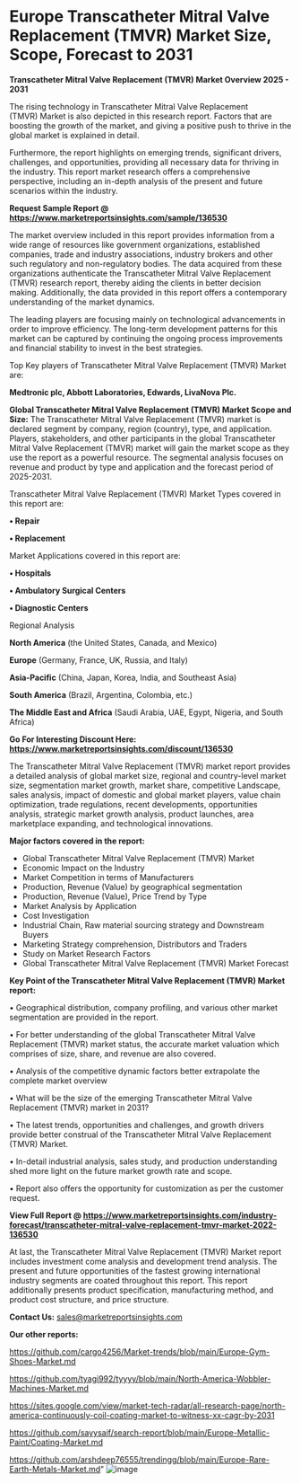 # Europe Transcatheter Mitral Valve Replacement (TMVR) Market Size, Scope, Forecast to 2031

<Strong> Transcatheter Mitral Valve Replacement (TMVR) Market Overview 2025 - 2031</strong>

The rising technology in Transcatheter Mitral Valve Replacement (TMVR) Market is also depicted in this research report. Factors that are boosting the growth of the market, and giving a positive push to thrive in the global market is explained in detail.

Furthermore, the report highlights on emerging trends, significant drivers, challenges, and opportunities, providing all necessary data for thriving in the industry. This report market research offers a comprehensive perspective, including an in-depth analysis of the present and future scenarios within the industry.

<strong>Request Sample Report @ <a href=https://www.marketreportsinsights.com/sample/136530>https://www.marketreportsinsights.com/sample/136530</a></strong>

The market overview included in this report provides information from a wide range of resources like government organizations, established companies, trade and industry associations, industry brokers and other such regulatory and non-regulatory bodies. The data acquired from these organizations authenticate the Transcatheter Mitral Valve Replacement (TMVR) research report, thereby aiding the clients in better decision making. Additionally, the data provided in this report offers a contemporary understanding of the market dynamics.

The leading players are focusing mainly on technological advancements in order to improve efficiency. The long-term development patterns for this market can be captured by continuing the ongoing process improvements and financial stability to invest in the best strategies.

Top Key players of Transcatheter Mitral Valve Replacement (TMVR) Market are:

<strong>Medtronic plc, Abbott Laboratories, Edwards, LivaNova Plc.</strong>

<strong><b>Global Transcatheter Mitral Valve Replacement (TMVR) Market Scope and Size:</b></strong>
The Transcatheter Mitral Valve Replacement (TMVR) market is declared segment by company, region (country), type, and application. Players, stakeholders, and other participants in the global Transcatheter Mitral Valve Replacement (TMVR) market will gain the market scope as they use the report as a powerful resource. The segmental analysis focuses on revenue and product by type and application and the forecast period of 2025-2031.

Transcatheter Mitral Valve Replacement (TMVR) Market Types covered in this report are:

<strong>• Repair

• Replacement</strong>

Market Applications covered in this report are:

<strong>• Hospitals

• Ambulatory Surgical Centers

• Diagnostic Centers</strong> 

Regional Analysis

<strong>North America</strong> (the United States, Canada, and Mexico)

<strong>Europe</strong> (Germany, France, UK, Russia, and Italy)

<strong>Asia-Pacific</strong> (China, Japan, Korea, India, and Southeast Asia)

<strong>South America</strong> (Brazil, Argentina, Colombia, etc.)

<strong>The Middle East and Africa</strong> (Saudi Arabia, UAE, Egypt, Nigeria, and South Africa)

<strong>Go For Interesting Discount Here: <a href=https://www.marketreportsinsights.com/discount/136530>https://www.marketreportsinsights.com/discount/136530</a></strong>

The Transcatheter Mitral Valve Replacement (TMVR) market report provides a detailed analysis of global market size, regional and country-level market size, segmentation market growth, market share, competitive Landscape, sales analysis, impact of domestic and global market players, value chain optimization, trade regulations, recent developments, opportunities analysis, strategic market growth analysis, product launches, area marketplace expanding, and technological innovations.

<strong><b>Major factors covered in the report:</b></strong>
<ul>
  <li>Global Transcatheter Mitral Valve Replacement (TMVR) Market </li>
  <li>Economic Impact on the Industry</li>
  <li>Market Competition in terms of Manufacturers</li>
  <li>Production, Revenue (Value) by geographical segmentation</li>
  <li>Production, Revenue (Value), Price Trend by Type</li>
  <li>Market Analysis by Application</li>
  <li>Cost Investigation</li>
  <li>Industrial Chain, Raw material sourcing strategy and Downstream Buyers</li>
  <li>Marketing Strategy comprehension, Distributors and Traders</li>
  <li>Study on Market Research Factors</li>
  <li>Global Transcatheter Mitral Valve Replacement (TMVR) Market Forecast</li>
</ul>

<strong><b>Key Point of the Transcatheter Mitral Valve Replacement (TMVR) Market report:</b></strong>

• Geographical distribution, company profiling, and various other market segmentation are provided in the report.

• For better understanding of the global Transcatheter Mitral Valve Replacement (TMVR) market status, the accurate market valuation which comprises of size, share, and revenue are also covered.

• Analysis of the competitive dynamic factors better extrapolate the complete market overview

• What will be the size of the emerging Transcatheter Mitral Valve Replacement (TMVR) market in 2031?

• The latest trends, opportunities and challenges, and growth drivers provide better construal of the Transcatheter Mitral Valve Replacement (TMVR) Market.

• In-detail industrial analysis, sales study, and production understanding shed more light on the future market growth rate and scope.

• Report also offers the opportunity for customization as per the customer request.

<strong><b>View Full Report @ <a href=https://www.marketreportsinsights.com/industry-forecast/transcatheter-mitral-valve-replacement-tmvr-market-2022-136530>https://www.marketreportsinsights.com/industry-forecast/transcatheter-mitral-valve-replacement-tmvr-market-2022-136530</a></b></strong>


At last, the Transcatheter Mitral Valve Replacement (TMVR) Market report includes investment come analysis and development trend analysis. The present and future opportunities of the fastest growing international industry segments are coated throughout this report. This report additionally presents product specification, manufacturing method, and product cost structure, and price structure.

<strong>Contact Us:</strong>
sales@marketreportsinsights.com

<strong>Our other reports:</strong>

<a href=https://github.com/cargo4256/Market-trends/blob/main/Europe-Gym-Shoes-Market.md>https://github.com/cargo4256/Market-trends/blob/main/Europe-Gym-Shoes-Market.md</a>

<a href=https://github.com/tyagi992/tyyyy/blob/main/North-America-Wobbler-Machines-Market.md>https://github.com/tyagi992/tyyyy/blob/main/North-America-Wobbler-Machines-Market.md</a>

<a href=https://sites.google.com/view/market-tech-radar/all-research-page/north-america-continuously-coil-coating-market-to-witness-xx-cagr-by-2031>https://sites.google.com/view/market-tech-radar/all-research-page/north-america-continuously-coil-coating-market-to-witness-xx-cagr-by-2031</a>

<a href=https://github.com/sayysaif/search-report/blob/main/Europe-Metallic-Paint/Coating-Market.md>https://github.com/sayysaif/search-report/blob/main/Europe-Metallic-Paint/Coating-Market.md</a>

<a href=https://github.com/arshdeep76555/trendingg/blob/main/Europe-Rare-Earth-Metals-Market.md>https://github.com/arshdeep76555/trendingg/blob/main/Europe-Rare-Earth-Metals-Market.md</a>"
![image](https://github.com/user-attachments/assets/70acbdd6-2944-49c8-adb0-f0aebd9ffedb)
